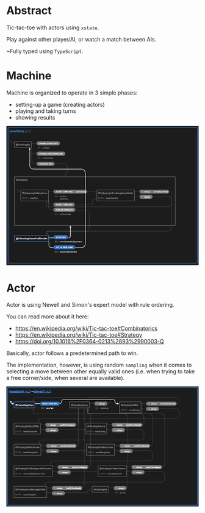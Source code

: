 # Abstract

Tic-tac-toe with actors using `xstate`.

Play against other player/AI, or watch a match between AIs.

~Fully typed using `TypeScript`.

# Machine

Machine is organized to operate in 3 simple phases:
- setting-up a game (creating actors)
- playing and taking turns
- showing results

![TicTacToe machine state-chart](./doc/TicTacToeMachineSChart.png)

# Actor
Actor is using Newell and Simon's expert model with rule ordering.

You can read more about it here:
- https://en.wikipedia.org/wiki/Tic-tac-toe#Combinatorics
- https://en.wikipedia.org/wiki/Tic-tac-toe#Strategy
- https://doi.org/10.1016%2F0364-0213%2893%2990003-Q

Basically, actor follows a predetermined path to win.

The implementation, however, is using random `sampling` when it comes to selecting a move between other equally valid ones (i.e. when trying to take a free corner/side, when several are available).  

![TicTacToe machine state-chart](./doc/TicTacToeActorSChart.png)